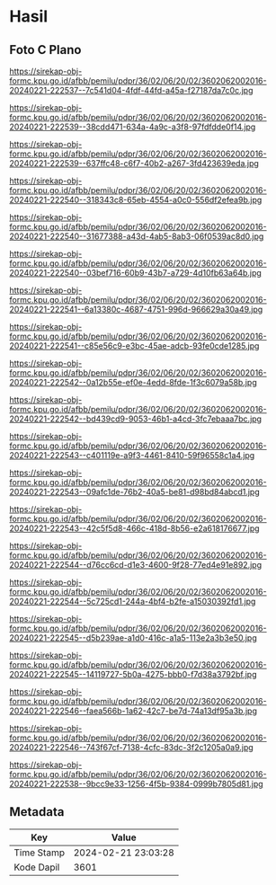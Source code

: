 # Hasil

## Foto C Plano

https://sirekap-obj-formc.kpu.go.id/afbb/pemilu/pdpr/36/02/06/20/02/3602062002016-20240221-222537--7c541d04-4fdf-44fd-a45a-f27187da7c0c.jpg

https://sirekap-obj-formc.kpu.go.id/afbb/pemilu/pdpr/36/02/06/20/02/3602062002016-20240221-222539--38cdd471-634a-4a9c-a3f8-97fdfdde0f14.jpg

https://sirekap-obj-formc.kpu.go.id/afbb/pemilu/pdpr/36/02/06/20/02/3602062002016-20240221-222539--637ffc48-c6f7-40b2-a267-3fd423639eda.jpg

https://sirekap-obj-formc.kpu.go.id/afbb/pemilu/pdpr/36/02/06/20/02/3602062002016-20240221-222540--318343c8-65eb-4554-a0c0-556df2efea9b.jpg

https://sirekap-obj-formc.kpu.go.id/afbb/pemilu/pdpr/36/02/06/20/02/3602062002016-20240221-222540--31677388-a43d-4ab5-8ab3-06f0539ac8d0.jpg

https://sirekap-obj-formc.kpu.go.id/afbb/pemilu/pdpr/36/02/06/20/02/3602062002016-20240221-222540--03bef716-60b9-43b7-a729-4d10fb63a64b.jpg

https://sirekap-obj-formc.kpu.go.id/afbb/pemilu/pdpr/36/02/06/20/02/3602062002016-20240221-222541--6a13380c-4687-4751-996d-966629a30a49.jpg

https://sirekap-obj-formc.kpu.go.id/afbb/pemilu/pdpr/36/02/06/20/02/3602062002016-20240221-222541--c85e56c9-e3bc-45ae-adcb-93fe0cde1285.jpg

https://sirekap-obj-formc.kpu.go.id/afbb/pemilu/pdpr/36/02/06/20/02/3602062002016-20240221-222542--0a12b55e-ef0e-4edd-8fde-1f3c6079a58b.jpg

https://sirekap-obj-formc.kpu.go.id/afbb/pemilu/pdpr/36/02/06/20/02/3602062002016-20240221-222542--bd439cd9-9053-46b1-a4cd-3fc7ebaaa7bc.jpg

https://sirekap-obj-formc.kpu.go.id/afbb/pemilu/pdpr/36/02/06/20/02/3602062002016-20240221-222543--c401119e-a9f3-4461-8410-59f96558c1a4.jpg

https://sirekap-obj-formc.kpu.go.id/afbb/pemilu/pdpr/36/02/06/20/02/3602062002016-20240221-222543--09afc1de-76b2-40a5-be81-d98bd84abcd1.jpg

https://sirekap-obj-formc.kpu.go.id/afbb/pemilu/pdpr/36/02/06/20/02/3602062002016-20240221-222543--42c5f5d8-466c-418d-8b56-e2a618176677.jpg

https://sirekap-obj-formc.kpu.go.id/afbb/pemilu/pdpr/36/02/06/20/02/3602062002016-20240221-222544--d76cc6cd-d1e3-4600-9f28-77ed4e91e892.jpg

https://sirekap-obj-formc.kpu.go.id/afbb/pemilu/pdpr/36/02/06/20/02/3602062002016-20240221-222544--5c725cd1-244a-4bf4-b2fe-a15030392fd1.jpg

https://sirekap-obj-formc.kpu.go.id/afbb/pemilu/pdpr/36/02/06/20/02/3602062002016-20240221-222545--d5b239ae-a1d0-416c-a1a5-113e2a3b3e50.jpg

https://sirekap-obj-formc.kpu.go.id/afbb/pemilu/pdpr/36/02/06/20/02/3602062002016-20240221-222545--14119727-5b0a-4275-bbb0-f7d38a3792bf.jpg

https://sirekap-obj-formc.kpu.go.id/afbb/pemilu/pdpr/36/02/06/20/02/3602062002016-20240221-222546--faea566b-1a62-42c7-be7d-74a13df95a3b.jpg

https://sirekap-obj-formc.kpu.go.id/afbb/pemilu/pdpr/36/02/06/20/02/3602062002016-20240221-222546--743f67cf-7138-4cfc-83dc-3f2c1205a0a9.jpg

https://sirekap-obj-formc.kpu.go.id/afbb/pemilu/pdpr/36/02/06/20/02/3602062002016-20240221-222538--9bcc9e33-1256-4f5b-9384-0999b7805d81.jpg


## Metadata

| Key        | Value               |
| ---------- | ------------------- |
| Time Stamp | 2024-02-21 23:03:28 |
| Kode Dapil | 3601                |



